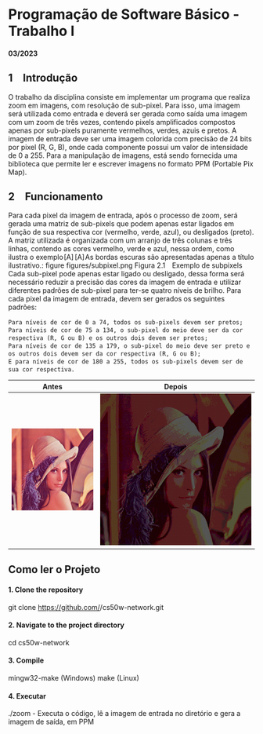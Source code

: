  # Programação de Software Básico - Trabalho I
#### 03/2023 

 ## 1 Introdução 
 
O trabalho da disciplina consiste em implementar um programa que realiza zoom em imagens, com resolução de sub-pixel. Para isso, uma imagem será utilizada como entrada e deverá ser gerada como saída uma imagem com um zoom de três vezes, contendo pixels amplificados compostos apenas por sub-pixels puramente vermelhos, verdes, azuis e pretos.
A imagem de entrada deve ser uma imagem colorida com precisão de 24 bits por pixel (R, G, B), onde cada componente possui um valor de intensidade de 0 a 255. Para a manipulação de imagens, está sendo fornecida uma biblioteca que permite ler e escrever imagens no formato PPM (Portable Pix Map). 

 ## 2 Funcionamento 
 
  Para cada pixel da imagem de entrada, após o processo de zoom, será gerada uma matriz de sub-pixels que podem apenas estar ligados em função de sua respectiva cor (vermelho, verde, azul), ou desligados (preto). A matriz utilizada é organizada com um arranjo de três colunas e três linhas, contendo as cores vermelho, verde e azul, nessa ordem, como ilustra o exemplo [A]  [A] As bordas escuras são apresentadas apenas a título ilustrativo.:
figure figures/subpixel.png
Figura 2.1 Exemplo de subpixels
Cada sub-pixel pode apenas estar ligado ou desligado, dessa forma será necessário reduzir a precisão das cores da imagem de entrada e utilizar diferentes padrões de sub-pixel para ter-se quatro níveis de brilho. Para cada pixel da imagem de entrada, devem ser gerados os seguintes padrões:

    Para níveis de cor de 0 a 74, todos os sub-pixels devem ser pretos;
    Para níveis de cor de 75 a 134, o sub-pixel do meio deve ser da cor respectiva (R, G ou B) e os outros dois devem ser pretos;
    Para níveis de cor de 135 a 179, o sub-pixel do meio deve ser preto e os outros dois devem ser da cor respectiva (R, G ou B);
    E para níveis de cor de 180 a 255, todos os sub-pixels devem ser de sua cor respectiva.
    
Antes             |  Depois
:-------------------------:|:-------------------------:
![Antes](lena.jpg)  |  ![Depois](nicolodi.jpg)


## Como ler o Projeto

#### 1. Clone the repository
git clone https://github.com/<username>/cs50w-network.git 
  
#### 2. Navigate to the project directory
cd cs50w-network
  
#### 3. Compile
mingw32-make (Windows)
make (Linux) 
  
#### 4. Executar
 ./zoom - Executa o código, lê a imagem de entrada no diretório e gera a imagem de saída, em PPM
  
